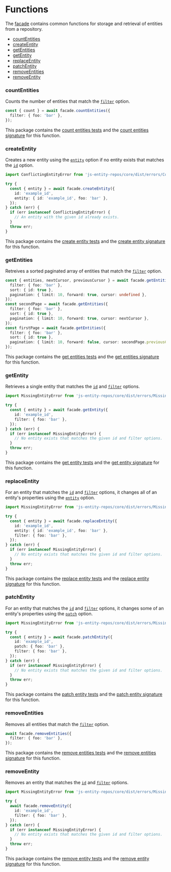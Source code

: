 # Functions

The [facade](./facade.md) contains common functions for storage and retrieval of entities from a repository.

- [countEntities](#countentities)
- [createEntity](#createentity)
- [getEntities](#getentities)
- [getEntity](#getentity)
- [replaceEntity](#replaceentity)
- [patchEntity](#patchentity)
- [removeEntities](#removeentities)
- [removeEntity](#removeentity)

### countEntities
Counts the number of entities that match the [`filter`](./filter.md) option.

```ts
const { count } = await facade.countEntities({
  filter: { foo: 'bar' },
});
```

This package contains the [count entities tests](../src/tests/countEntities) and the [count entities signature](../src/signatures/CountEntities.ts) for this function.

### createEntity
Creates a new entity using the [`entity`](./options.md#entity) option if no entity exists that matches the [`id`](./options.md#id) option.

```ts
import ConflictingEntityError from 'js-entity-repos/core/dist/errors/ConflictingEntityError';

try {
  const { entity } = await facade.createEntity({
    id: 'example_id',
    entity: { id: 'example_id', foo: 'bar' },
  });
} catch (err) {
  if (err instanceof ConflictingEntityError) {
    // An entity with the given id already exists.
  }
  throw err;
}
```

This package contains the [create entity tests](../src/tests/createEntity) and the [create entity signature](../src/signatures/CreateEntity.ts) for this function.

### getEntities
Retreives a sorted paginated array of entities that match the [`filter`](./filter.md) option.

```ts
const { entities, nextCursor, previousCursor } = await facade.getEntities({
  filter: { foo: 'bar' },
  sort: { id: true },
  pagination: { limit: 10, forward: true, cursor: undefined },
});
const secondPage = await facade.getEntities({
  filter: { foo: 'bar' },
  sort: { id: true },
  pagination: { limit: 10, forward: true, cursor: nextCursor },
});
const firstPage = await facade.getEntities({
  filter: { foo: 'bar' },
  sort: { id: true },
  pagination: { limit: 10, forward: false, cursor: secondPage.previousCursor },
});
```

This package contains the [get entities tests](../src/tests/getEntities) and the [get entities signature](../src/signatures/GetEntities.ts) for this function.

### getEntity
Retrieves a single entity that matches the [`id`](./options.md#id) and [`filter`](./filter.md) options.

```ts
import MissingEntityError from 'js-entity-repos/core/dist/errors/MissingEntityError';

try {
  const { entity } = await facade.getEntity({
    id: 'example_id',
    filter: { foo: 'bar' },
  });
} catch (err) {
  if (err instanceof MissingEntityError) {
    // No entity exists that matches the given id and filter options.
  }
  throw err;
}
```

This package contains the [get entity tests](../src/tests/getEntity) and the [get entity signature](../src/signatures/GetEntity.ts) for this function.

### replaceEntity
For an entity that matches the [`id`](./options.md#id) and [`filter`](./filter.md) options, it changes all of an entity's properties using the [`entity`](./options.md#entity) option.

```ts
import MissingEntityError from 'js-entity-repos/core/dist/errors/MissingEntityError';

try {
  const { entity } = await facade.replaceEntity({
    id: 'example_id',
    entity: { id: 'example_id', foo: 'bar' },
    filter: { foo: 'bar' },
  });
} catch (err) {
  if (err instanceof MissingEntityError) {
    // No entity exists that matches the given id and filter options.
  }
  throw err;
}
```

This package contains the [replace entity tests](../src/tests/replaceEntity) and the [replace entity signature](../src/signatures/ReplaceEntity.ts) for this function.

### patchEntity
For an entity that matches the [`id`](./options.md#id) and [`filter`](./filter.md) options, it changes some of an entity's properties using the [`patch`](./options.md#patch) option.

```ts
import MissingEntityError from 'js-entity-repos/core/dist/errors/MissingEntityError';

try {
  const { entity } = await facade.patchEntity({
    id: 'example_id',
    patch: { foo: 'bar' },
    filter: { foo: 'bar' },
  });
} catch (err) {
  if (err instanceof MissingEntityError) {
    // No entity exists that matches the given id and filter options.
  }
  throw err;
}
```

This package contains the [patch entity tests](../src/tests/patchEntity) and the [patch entity signature](../src/signatures/PatchEntity.ts) for this function.

### removeEntities
Removes all entities that match the [`filter`](./filter.md) option.

```ts
await facade.removeEntities({
  filter: { foo: 'bar' },
});
```

This package contains the [remove entities tests](../src/tests/removesEntities) and the [remove entities signature](../src/signatures/RemoveEntities.ts) for this function.

### removeEntity
Removes an entity that matches the [`id`](./options.md#id) and [`filter`](./filter.md) options.

```ts
import MissingEntityError from 'js-entity-repos/core/dist/errors/MissingEntityError';

try {
  await facade.removeEntity({
    id: 'example_id',
    filter: { foo: 'bar' },
  });
} catch (err) {
  if (err instanceof MissingEntityError) {
    // No entity exists that matches the given id and filter options.
  }
  throw err;
}
```

This package contains the [remove entity tests](../src/tests/removesEntity) and the [remove entity signature](../src/signatures/RemoveEntity.ts) for this function.
